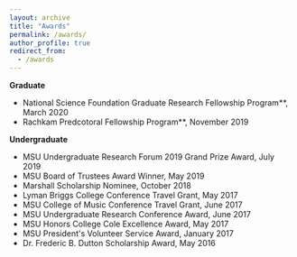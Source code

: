 ```yaml
---
layout: archive
title: "Awards"
permalink: /awards/
author_profile: true
redirect_from:
  - /awards
---
```

**Graduate**
* National Science Foundation Graduate Research Fellowship Program**, March 2020
* Rachkam Predcotoral Fellowship Program**, November 2019

**Undergraduate**
* MSU Undergraduate Research Forum 2019 Grand Prize Award, July 2019
* MSU Board of Trustees Award Winner, May 2019
* Marshall Scholarship Nominee, October 2018
* Lyman Briggs College Conference Travel Grant, May 2017
* MSU College of Music Conference Travel Grant, June 2017
* MSU Undergraduate Research Conference Award, June 2017
* MSU Honors College Cole Excellence Award, May 2017
* MSU President's Volunteer Service Award, January 2017
* Dr. Frederic B. Dutton Scholarship Award, May 2016
